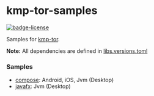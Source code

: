 # kmp-tor-samples
[![badge-license]][url-license]

Samples for [kmp-tor][url-kmp-tor].

**Note:** All dependencies are defined in [libs.versions.toml](gradle/libs.versions.toml)

### Samples
- [compose](samples/compose/README.md): Android, iOS, Jvm (Desktop)
- [javafx](samples/javafx/README.md): Jvm (Desktop)

[badge-license]: https://img.shields.io/badge/license-Apache%20License%202.0-blue.svg?style=flat

[url-license]: https://www.apache.org/licenses/LICENSE-2.0
[url-kmp-tor]: https://github.com/05nelsonm/kmp-tor
